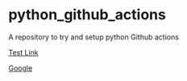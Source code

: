 # python_github_actions
A repository to try and setup python Github actions

[Test Link](http://google.com)

<a href="google.com">Google</a>
